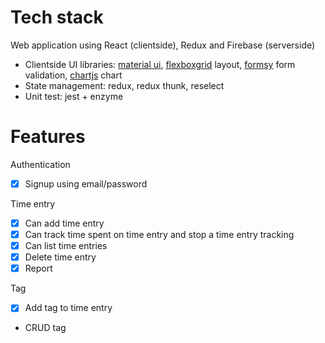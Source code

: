 # Tech stack

Web application using React (clientside), Redux and Firebase (serverside)

- Clientside UI libraries: [material ui](http://material-ui.com), [flexboxgrid](http://flexboxgrid.com/) layout, [formsy](https://github.com/christianalfoni/formsy-react) form validation, [chartjs](http://www.chartjs.org) chart
- State management: redux, redux thunk, reselect
- Unit test: jest + enzyme

# Features

Authentication

- [x] Signup using email/password

Time entry

- [x] Can add time entry
- [x] Can track time spent on time entry and stop a time entry tracking
- [x] Can list time entries
- [x] Delete time entry
- [x] Report

Tag

- [x] Add tag to time entry
- CRUD tag
